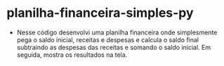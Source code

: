 # planilha-financeira-simples-py
- Nesse código desenvolvi uma planilha financeira onde simplesmente pega o saldo inicial, receitas e despesas e calcula o saldo final subtraindo as despesas das receitas e somando o saldo inicial. Em seguida, mostra os resultados na tela.

